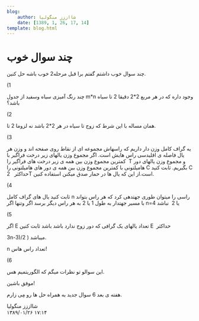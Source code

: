 ```yaml
---
blog:
    author: شااززز منگولیا
    date: [1389, 1, 26, 17, 14]
template: blog.html
---
```

# چند سوال خوب

<div class="cnt">
چند سوال خوب داشتم گفتم برا قبل مرحله2 خوب باشه حل کنین.<p>(1</p>
<p>چند رنگ آمیزی سیاه وسفید از جدول m*n وجود داره که در هر مربع 2*2 دقیقا 2 تا سیاه باشد؟</p>
<p>(2 </p>
<p>همان مساله با این شرط که زوج تا سیاه در هر 2*2 باشد نه لزوما 2 تا.</p>
<p>(3</p>
<p>یه گراف کامل وزن دار داریم که راسهاش مجموعه ای از نقاط روی صفحه اند و وزن هر یال فاصله ی اقلیدسی راس هایش است. اگر مجموع وزن یالهای زیر درخت فراگیر با کمترین مجموع وزن بین همه ی زیر درخت های فراگیر را  T و مجموع وزن یالهای دور هامیلتونی با کمترین مجموع وزن بین همه ی دور های هامیلتونی را C بگیریم. ثابت کنید C حداکثر   2T است.از این که یال ها در حمار صدق میکنن استفاده کنین.   </p>
<p>(4</p>
<p>ثابت کنید یال های گراف کامل n راسی را میتوان طوری جهتدهی کرد که هر راس بتواند با مسیر جهتدار به طول 1 یا 2 به هر راس دیگر برسد اگر وتنها اگر n=4 یا 2  نباشد</p>
<p>(5</p>
<p>اگر E تعداد یالهای یک گرافی که دور زوج ندارد باشد باشد ثابت کنین E  حداکثر</p>
<p>3n-3)/2 ) میباشد.</p>
<p>n تعداد راس هاس!</p>
<p>(6</p>
<p>این سوالو تو نظرات میگم که الگوریتمیم هس.</p>
<p>موفق باشین!</p>
<p>هفته ی بعد 6 سوال جدید به همراه حل ها رو مِی زارم.</p>
</div>

<div class="blog-info">
    <div class="blog-author">شااززز منگولیا</div>
    <div class="blog-date">۱۳۸۹/۰۱/۲۶ ۱۷:۱۴</div>
</div>

